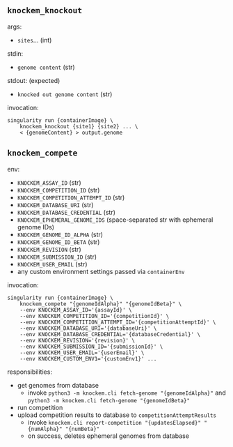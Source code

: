 ## `knockem_knockout`

args:
- `sites`... (int)

stdin:
- `genome content` (str)

stdout: (expected)
- `knocked out genome content` (str)

invocation:
```
singularity run {containerImage} \
    knockem_knockout {site1} {site2} ... \
    < {genomeContent} > output.genome
```

## `knockem_compete`

env:
- `KNOCKEM_ASSAY_ID` (str)
- `KNOCKEM_COMPETITION_ID` (str)
- `KNOCKEM_COMPETITION_ATTEMPT_ID` (str)
- `KNOCKEM_DATABASE_URI` (str)
- `KNOCKEM_DATABASE_CREDENTIAL` (str)
- `KNOCKEM_EPHEMERAL_GENOME_IDS` (space-separated str with ephemeral genome IDs)
- `KNOCKEM_GENOME_ID_ALPHA` (str)
- `KNOCKEM_GENOME_ID_BETA` (str)
- `KNOCKEM_REVISION` (str)
- `KNOCKEM_SUBMISSION_ID` (str)
- `KNOCKEM_USER_EMAIL` (str)
- any custom environment settings passed via `containerEnv`

invocation:
```
singularity run {containerImage} \
    knockem_compete "{genomeIdAlpha}" "{genomeIdBeta}" \
    --env KNOCKEM_ASSAY_ID='{assayId}' \
    --env KNOCKEM_COMPETITION_ID='{competitionId}' \
    --env KNOCKEM_COMPETITION_ATTEMPT_ID='{competitionAttemptId}' \
    --env KNOCKEM_DATABASE_URI='{databaseUri}' \
    --env KNOCKEM_DATABASE_CREDENTIAL='{databaseCredential}' \
    --env KNOCKEM_REVISION='{revision}' \
    --env KNOCKEM_SUBMISSION_ID='{submissionId}' \
    --env KNOCKEM_USER_EMAIL='{userEmail}' \
    --env KNOCKEM_CUSTOM_ENV1='{customEnv1}' ...
```

responsibilities:
- get genomes from database
    - invoke `python3 -m knockem.cli fetch-genome "{genomeIdAlpha}"` and `python3 -m knockem.cli fetch-genome "{genomeIdBeta}"`
- run competition
- upload competition results to database to `competitionAttemptResults`
    - invoke `knockem.cli report-competition "{updatesElapsed}" "{numAlpha}" "{numBeta}"`
    - on success, deletes ephemeral genomes from database
